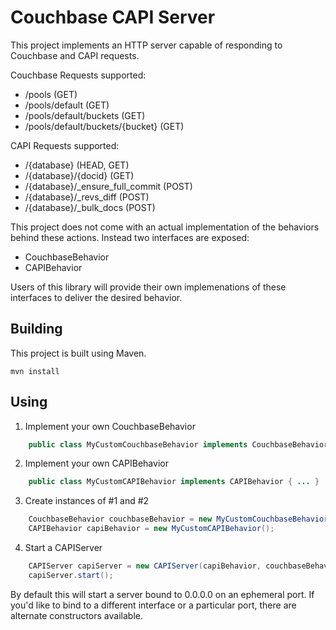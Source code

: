 # Couchbase CAPI Server

This project implements an HTTP server capable of responding to Couchbase and CAPI requests.

Couchbase Requests supported:

- /pools (GET)
- /pools/default (GET)
- /pools/default/buckets (GET)
- /pools/default/buckets/{bucket} (GET)

CAPI Requests supported:

- /{database} (HEAD, GET)
- /{database}/{docid} (GET)
- /{database}/_ensure_full_commit (POST)
- /{database}/_revs_diff (POST)
- /{database}/_bulk_docs (POST)

This project does not come with an actual implementation of the behaviors behind these actions.  Instead two interfaces are exposed:

- CouchbaseBehavior
- CAPIBehavior

Users of this library will provide their own implemenations of these interfaces to deliver the desired behavior.


## Building

This project is built using Maven.

    mvn install 
      
## Using

1.  Implement your own CouchbaseBehavior
```java
    public class MyCustomCouchbaseBehavior implements CouchbaseBehavior { ... }
```
2.  Implement your own CAPIBehavior
```java
    public class MyCustomCAPIBehavior implements CAPIBehavior { ... }
```
3.  Create instances of #1 and #2
```java
    CouchbaseBehavior couchbaseBehavior = new MyCustomCouchbaseBehavior();
    CAPIBehavior capiBehavior = new MyCustomCAPIBehavior();
```
4.  Start a CAPIServer
```java
    CAPIServer capiServer = new CAPIServer(capiBehavior, couchbaseBehavior);
    capiServer.start();
```    

By default this will start a server bound to 0.0.0.0 on an ephemeral port.  If you'd like to bind to a different interface or a particular port, there are alternate constructors available.
    

